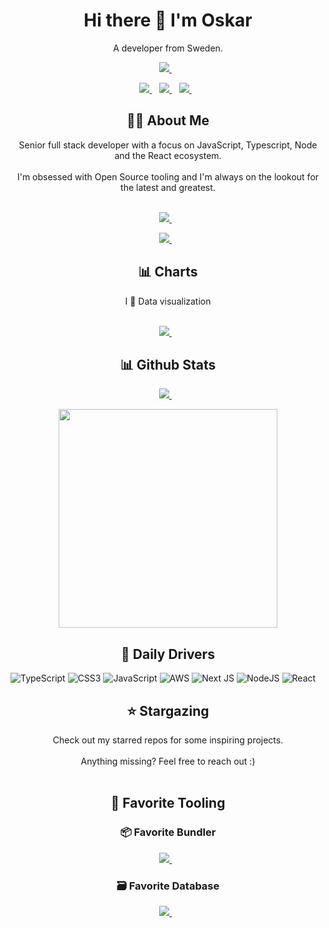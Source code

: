 <h1 align='center'>
  Hi there 👋 I'm Oskar 
</h1>

<p align='center'>
  A developer from Sweden.<br>
</p>

<p align='center'>
  <a href="https://github.com/OskarHulter">
    <img src="https://github-readme-streak-stats.herokuapp.com/?user=OskarHulter&theme=tokyonight" />       
  </a>&nbsp;&nbsp;
</p>

<p align='center'>
  <a href="https://www.linkedin.com/in/OskarHulter/">
    <img src="https://img.shields.io/badge/linkedin-%230077B5.svg?&style=for-the-badge&logo=linkedin&logoColor=#green" />
  </a>&nbsp;&nbsp;
  <a href="https://www.twitter.com/OHulter/">
    <img src="https://img.shields.io/badge/X-000000?style=for-the-badge&logo=x&logoColor=white" />
  </a>&nbsp;&nbsp;
  <a href="https://github.com/sponsors/OskarHulter">
    <img src="https://img.shields.io/badge/sponsor-30363D?style=for-the-badge&logo=GitHub-Sponsors&logoColor=#white" />        
  </a>&nbsp;&nbsp;
</p>

<h2 align='center'>
  👨‍💻 About Me
</h2>

<p align='center'>
  Senior full stack developer with a focus on JavaScript, Typescript, Node and the React ecosystem.<br><br>
  I'm obsessed with Open Source tooling and I'm always on the lookout for the latest and greatest.<br><br>
</p>

<p align='center'>
  <a href="https://github.com/OskarHulter">
    <img src="https://github-profile-summary-cards.vercel.app/api/cards/profile-details?username=OskarHulter&theme=tokyonight" />
  </a>&nbsp;&nbsp;
</p>

<p align='center'>
  <a href="https://github.com/OskarHulter">
    <img src="https://hits.seeyoufarm.com/api/count/incr/badge.svg?url=https%3A%2F%2Fgithub.com%2FOskarHulter1212%2Fhit-counter" />       
  </a>&nbsp;&nbsp;
</p>

<h2 align='center'>
  📊 Charts
</h2>
<p align='center'>
  I 💜 Data visualization<br><br>
</p>

<p align='center'>
  <a href="https://github.com/OskarHulter">
    <img src="https://github-readme-activity-graph.vercel.app/graph?username=OskarHulter&theme=tokyo-night&count_private=true" />       
  </a>&nbsp;&nbsp;
</p>

<h2 align='center'>
  📊 Github Stats
</h2>

<p align='center'>
  <a href="https://github.com/OskarHulter">
    <img src="https://github-readme-stats.vercel.app/api/top-langs/?username=OskarHulter&theme=tokyonight" />
  </a>&nbsp;&nbsp;
</p>
<p align='center'>
  <a href="#"><img src="https://github-readme-stats.vercel.app/api?username=OskarHulter&show_icons=true&count_private=true&theme=tokyonight" width="350"></a>
</p>


<h2 align='center'>
  🌇 Daily Drivers
</h2>

<p align='center'>

![TypeScript](https://img.shields.io/badge/typescript-%23007ACC.svg?style=for-the-badge&logo=typescript&logoColor=white) 
![CSS3](https://img.shields.io/badge/css3-%231572B6.svg?style=for-the-badge&logo=css3&logoColor=white) 
![JavaScript](https://img.shields.io/badge/javascript-%23323330.svg?style=for-the-badge&logo=javascript&logoColor=%23F7DF1E) 
![AWS](https://img.shields.io/badge/AWS-%23FF9900.svg?style=for-the-badge&logo=amazon-aws&logoColor=white) 
![Next JS](https://img.shields.io/badge/Next-black?style=for-the-badge&logo=next.js&logoColor=white) 
![NodeJS](https://img.shields.io/badge/node.js-6DA55F?style=for-the-badge&logo=node.js&logoColor=white) 
![React](https://img.shields.io/badge/react-%2320232a.svg?style=for-the-badge&logo=react&logoColor=%2361DAFB)

</p>

<h2 align='center'>
  ⭐ Stargazing
</h2>

<p align='center'>
  Check out my starred repos for some inspiring projects.<br><br>
  Anything missing? Feel free to reach out :)<br><br>
</p>

<h2 align='center'>
  🔧 Favorite Tooling
</h2>

<h3 align='center'>
  📦 Favorite Bundler
</h3>
<p align='center'>
  <a href="https://bun.sh">
    <img src="https://img.shields.io/badge/bun-282a36?style=for-the-badge&logo=bun&logoColor=fbf0df" />        
  </a>&nbsp;&nbsp;
</p>

<h3 align='center'>
  🗃️ Favorite Database
</h3>

<p align='center'>
  <a href="https://www.sqlite.org/">
    <img src="https://img.shields.io/badge/Sqlite-003B57?style=for-the-badge&logo=sqlite&logoColor=white" />        
  </a>&nbsp;&nbsp;
</p>



